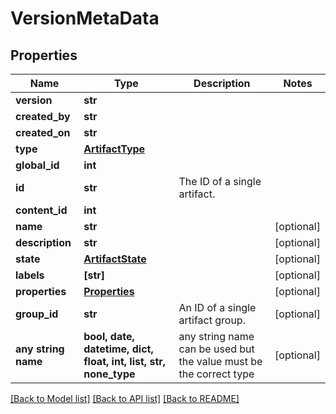 # VersionMetaData



## Properties
Name | Type | Description | Notes
------------ | ------------- | ------------- | -------------
**version** | **str** |  | 
**created_by** | **str** |  | 
**created_on** | **str** |  | 
**type** | [**ArtifactType**](ArtifactType.md) |  | 
**global_id** | **int** |  | 
**id** | **str** | The ID of a single artifact. | 
**content_id** | **int** |  | 
**name** | **str** |  | [optional] 
**description** | **str** |  | [optional] 
**state** | [**ArtifactState**](ArtifactState.md) |  | [optional] 
**labels** | **[str]** |  | [optional] 
**properties** | [**Properties**](Properties.md) |  | [optional] 
**group_id** | **str** | An ID of a single artifact group. | [optional] 
**any string name** | **bool, date, datetime, dict, float, int, list, str, none_type** | any string name can be used but the value must be the correct type | [optional]

[[Back to Model list]](../README.md#documentation-for-models) [[Back to API list]](../README.md#documentation-for-api-endpoints) [[Back to README]](../README.md)


